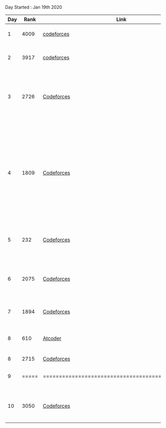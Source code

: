 Day Started : Jan 19th 2020

Day | Rank | Link | Type | Review | Upsolved |
----|------|------|------|--------|----------|
1 | 4009 | [codeforces](https://codeforces.com/contest/1293/standings/page/21) | Real | Don't give up. You can do better. |======|
2 | 3917 | [codeforces](https://codeforces.com/contest/1285) | Virual | Easy implementation needs to be correct | 1 |
3 | 2726 | [Codeforces](https://codeforces.com/contest/1287) | Virtual | Try to use std::set less &nbsp; [TLE](https://codeforces.com/contest/1287/submission/69266103) &nbsp; [AC](https://codeforces.com/contest/1287/submission/) &nbsp; and get better at dp. 1700 problems are not tough, don't be afraid. | 2 |
4 | 1809 | [Codeforces](https://codeforces.com/contest/1294/standings/page/10) | Real | DO NOT GIVE UP. EVEN ON LAST MINUTE. Reduce WA submissions. And get a template library rather than coding everything on the spot. Changing ```int``` to ```long``` can have severe effects [MLE](https://codeforces.com/contest/1294/submission/69364778) &nbsp; [AC](https://codeforces.com/contest/1294/submission/69367029) | ====== |
5 | 232 | [Codeforces](https://codeforces.com/contest/1283/standings/page/2) | Virtual | Fast + Correct attempt does magic. And yes, 1800 are easy. | ====== |
6 | 2075 | [Codeforces](https://codeforces.com/contest/1271/standings/page/11) | Virtual | These practice won't help unless you are serious. Laziness will result in catestrophe. | ====== |
7 | 1894 | [Codeforces](https://codeforces.com/contest/1279) | Virtual | Again ! THE TEMPLATE !!! Get it ASAP | ====== | 
8 | 610 | [Atcoder](https://atcoder.jp/contests/abc153/standings) | Real | ABC Contests are waste of time. Go for AGC or Codeforces | Not Required |
8 | 2715 | [Codeforces](https://codeforces.com/contest/1282) | Virtual | You Know it ! | 2 | 
9 | =====| ================================================= | ======= | Power Cut is just an excuse to hide laziness. | 2 |
10| 3050 | [Codeforces](https://codeforces.com/contest/1295/standings/participant/32280114#p32280114) | Real | Literally ? Neither accurate nor fast ? Need to work lot more. | 1 |
